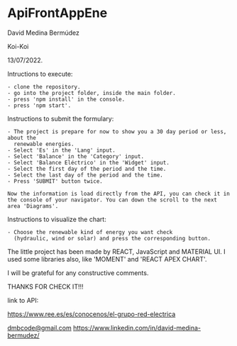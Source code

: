 # ApiFrontAppEne
David Medina Bermúdez

Koi-Koi

13/07/2022.

Intructions to execute:

    - clone the repository.
    - go into the project folder, inside the main folder.
    - press 'npm install' in the console.
    - press 'npm start'.

Instructions to submit the formulary:

    - The project is prepare for now to show you a 30 day period or less, about the       
      renewable energies.
    - Select 'Es' in the 'Lang' input.
    - Select 'Balance' in the 'Category' input.
    - Select 'Balance Eléctrico' in the 'Widget' input.
    - Select the first day of the period and the time.
    - Select the last day of the period and the time.
    - Press 'SUBMIT' button twice.

    Now the information is load directly from the API, you can check it in the console of your navigator. You can down the scroll to the next area 'Diagrams'.

Instructions to visualize the chart:

    - Choose the renewable kind of energy you want check
      (hydraulic, wind or solar) and press the corresponding button. 

The little project has been made by REACT, JavaScript and MATERIAL UI. I used some libraries also, like 'MOMENT' and 'REACT APEX CHART'.

I will be grateful for any constructive comments.

THANKS FOR CHECK IT!!!

link to API:

https://www.ree.es/es/conocenos/el-grupo-red-electrica

dmbcode@gmail.com
https://www.linkedin.com/in/david-medina-bermudez/
